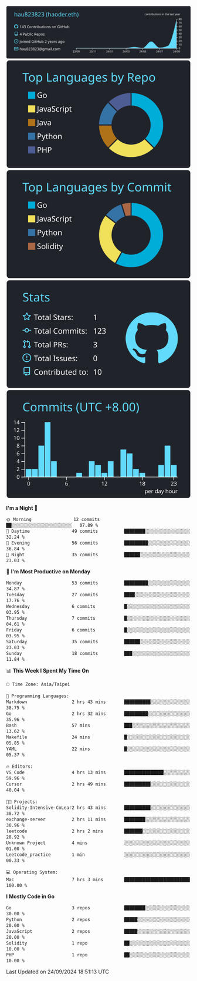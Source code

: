 [![](https://raw.githubusercontent.com/hau823823/hau823823/master/profile-summary-card-output/react/0-profile-details.svg)](https://github.com/vn7n24fzkq/github-profile-summary-cards)
[![](https://raw.githubusercontent.com/hau823823/hau823823/master/profile-summary-card-output/react/1-repos-per-language.svg)](https://github.com/vn7n24fzkq/github-profile-summary-cards) [![](https://raw.githubusercontent.com/hau823823/hau823823/master/profile-summary-card-output/react/2-most-commit-language.svg)](https://github.com/vn7n24fzkq/github-profile-summary-cards)
[![](https://raw.githubusercontent.com/hau823823/hau823823/master/profile-summary-card-output/react/3-stats.svg)](https://github.com/vn7n24fzkq/github-profile-summary-cards) [![](https://raw.githubusercontent.com/hau823823/hau823823/master/profile-summary-card-output/react/4-productive-time.svg)](https://github.com/vn7n24fzkq/github-profile-summary-cards)

<!--START_SECTION:waka-->
**I'm a Night 🦉** 

```text
🌞 Morning                12 commits          ██░░░░░░░░░░░░░░░░░░░░░░░   07.89 % 
🌆 Daytime                49 commits          ████████░░░░░░░░░░░░░░░░░   32.24 % 
🌃 Evening                56 commits          █████████░░░░░░░░░░░░░░░░   36.84 % 
🌙 Night                  35 commits          ██████░░░░░░░░░░░░░░░░░░░   23.03 % 
```
📅 **I'm Most Productive on Monday** 

```text
Monday                   53 commits          █████████░░░░░░░░░░░░░░░░   34.87 % 
Tuesday                  27 commits          ████░░░░░░░░░░░░░░░░░░░░░   17.76 % 
Wednesday                6 commits           █░░░░░░░░░░░░░░░░░░░░░░░░   03.95 % 
Thursday                 7 commits           █░░░░░░░░░░░░░░░░░░░░░░░░   04.61 % 
Friday                   6 commits           █░░░░░░░░░░░░░░░░░░░░░░░░   03.95 % 
Saturday                 35 commits          ██████░░░░░░░░░░░░░░░░░░░   23.03 % 
Sunday                   18 commits          ███░░░░░░░░░░░░░░░░░░░░░░   11.84 % 
```


📊 **This Week I Spent My Time On** 

```text
🕑︎ Time Zone: Asia/Taipei

💬 Programming Languages: 
Markdown                 2 hrs 43 mins       ██████████░░░░░░░░░░░░░░░   38.75 % 
Go                       2 hrs 32 mins       █████████░░░░░░░░░░░░░░░░   35.96 % 
Bash                     57 mins             ███░░░░░░░░░░░░░░░░░░░░░░   13.62 % 
Makefile                 24 mins             █░░░░░░░░░░░░░░░░░░░░░░░░   05.85 % 
YAML                     22 mins             █░░░░░░░░░░░░░░░░░░░░░░░░   05.37 % 

🔥 Editors: 
VS Code                  4 hrs 13 mins       ███████████████░░░░░░░░░░   59.96 % 
Cursor                   2 hrs 49 mins       ██████████░░░░░░░░░░░░░░░   40.04 % 

🐱‍💻 Projects: 
Solidity-Intensive-CoLear2 hrs 43 mins       ██████████░░░░░░░░░░░░░░░   38.72 % 
exchange-server          2 hrs 11 mins       ████████░░░░░░░░░░░░░░░░░   30.96 % 
leetcode                 2 hrs 2 mins        ███████░░░░░░░░░░░░░░░░░░   28.92 % 
Unknown Project          4 mins              ░░░░░░░░░░░░░░░░░░░░░░░░░   01.00 % 
Leetcode_practice        1 min               ░░░░░░░░░░░░░░░░░░░░░░░░░   00.33 % 

💻 Operating System: 
Mac                      7 hrs 3 mins        █████████████████████████   100.00 % 
```

**I Mostly Code in Go** 

```text
Go                       3 repos             ████████░░░░░░░░░░░░░░░░░   30.00 % 
Python                   2 repos             █████░░░░░░░░░░░░░░░░░░░░   20.00 % 
JavaScript               2 repos             █████░░░░░░░░░░░░░░░░░░░░   20.00 % 
Solidity                 1 repo              ██░░░░░░░░░░░░░░░░░░░░░░░   10.00 % 
PHP                      1 repo              ██░░░░░░░░░░░░░░░░░░░░░░░   10.00 % 
```




 Last Updated on 24/09/2024 18:51:13 UTC
<!--END_SECTION:waka-->
